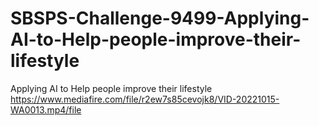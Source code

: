# SBSPS-Challenge-9499-Applying-AI-to-Help-people-improve-their-lifestyle
Applying AI to Help people improve their lifestyle
https://www.mediafire.com/file/r2ew7s85cevojk8/VID-20221015-WA0013.mp4/file
